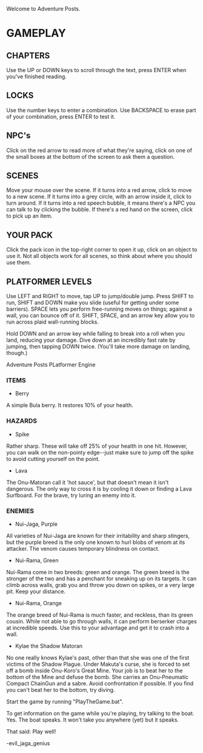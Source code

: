 Welcome to Adventure Posts.

# GAMEPLAY

## CHAPTERS
Use the UP or DOWN keys to scroll through the text, press ENTER when you've finished reading.

## LOCKS
Use the number keys to enter a combination.  Use BACKSPACE to erase part of your combination, press ENTER to test it.

## NPC's
Click on the red arrow to read more of what they're saying, click on one of the small boxes at the bottom of the screen to ask them a question.

## SCENES
Move your mouse over the scene.  If it turns into a red arrow, click to move to a new scene.  If it turns into a grey circle, with an arrow inside it, click to turn around.  If it turns into a red speech bubble, it means there's a NPC you can talk to by clicking the bubble.  If there's a red hand on the screen, click to pick up an item.

## YOUR PACK
Click the pack icon in the top-right corner to open it up, click on an object to use it.  Not all objects work for all scenes, so think about where you should use them.

## PLATFORMER LEVELS
Use LEFT and RIGHT to move, tap UP to jump/double jump.  Press SHIFT to run, SHIFT and DOWN make you slide (useful for getting under some barriers).  SPACE lets you perform free-running moves on things; against a wall, you can bounce off of it.  SHIFT, SPACE, and an arrow key allow you to run across plaid wall-running blocks.

Hold DOWN and an arrow key while falling to break into a roll when you land, reducing your damage.  Dive down at an incredibly fast rate by jumping, then tapping DOWN twice.  (You'll take more damage on landing, though.)

Adventure
Posts
PLatformer
Engine

### ITEMS
* Berry

A simple Bula berry.  It restores 10% of your health.

### HAZARDS
* Spike

Rather sharp.  These will take off 25% of your health in one hit.  However, you can walk on the non-pointy edge--just make sure to jump off the spike to avoid cutting yourself on the point.

* Lava

The Onu-Matoran call it 'hot sauce', but that doesn't mean it isn't dangerous.  The only way to cross it is by cooling it down or finding a Lava Surfboard.  For the brave, try luring an enemy into it.

### ENEMIES
* Nui-Jaga, Purple

All varieties of Nui-Jaga are known for their irritability and sharp stingers, but the purple breed is the only one known to hurl blobs of venom at its attacker.  The venom causes temporary blindness on contact.

* Nui-Rama, Green

Nui-Rama come in two breeds: green and orange.  The green breed is the stronger of the two and has a penchant for sneaking up on its targets.  It can climb across walls, grab you and throw you down on spikes, or a very large pit.  Keep your distance.

* Nui-Rama, Orange

The orange breed of Nui-Rama is much faster, and reckless, than its green cousin.  While not able to go through walls, it can perform berserker charges at incredible speeds.  Use this to your advantage and get it to crash into a wall.

* Kylae the Shadow Matoran

No one really knows Kylae's past, other than that she was one of the first victims of the Shadow Plague.  Under Makuta's curse, she is forced to set off a bomb inside Onu-Koro's Great Mine.  Your job is to beat her to the bottom of the Mine and defuse the bomb.  She carries an Onu-Pneumatic Compact ChainGun and a sabre.  Avoid confrontation if possible.  If you find you can't beat her to the bottom, try diving.
	
Start the game by running "PlayTheGame.bat".

To get information on the game while you're playing, try talking to the boat.  Yes.  The boat speaks.  It won't take you anywhere (yet) but it speaks.

That said:  Play well!

-evil_jaga_genius

